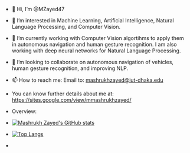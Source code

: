 - 👋 Hi, I’m @MZayed47
- 👀 I’m interested in Machine Learning, Artificial Intelligence, Natural Language Processing, and Computer Vision.
- 🌱 I’m currently working with Computer Vision algortihms to apply them in autonomous navigation and human gesture recognition. I am also working with deep neural networks for Natural Language Processing.
- 💞️ I’m looking to collaborate on autonomous navigation of vehicles, human gesture recognition, and improving NLP.
- 📫 How to reach me: Email to: mashrukhzayed@iut-dhaka.edu
- You can know further details about me at: https://sites.google.com/view/mmashrukhzayed/

- Overview:
- [![Mashrukh Zayed's GitHub stats](https://github-readme-stats.vercel.app/api?username=MZayed47&show_icons=true&theme=onedark)](https://github.com/MZayed47/github-readme-stats)
- [![Top Langs](https://github-readme-stats.vercel.app/api/top-langs/?username=MZayed47&show_icons=true&theme=onedark)](https://github.com/MZayed47/github-readme-stats)
- 
<!---
MZayed47/MZayed47 is a ✨ special ✨ repository because its `README.md` (this file) appears on your GitHub profile.
You can click the Preview link to take a look at your changes.
--->

